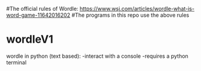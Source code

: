 #The official rules of Wordle: https://www.wsj.com/articles/wordle-what-is-word-game-11642016202
#The programs in this repo use the above rules

# wordleV1
wordle in python (text based):
-interact with a console 
-requires a python terminal


